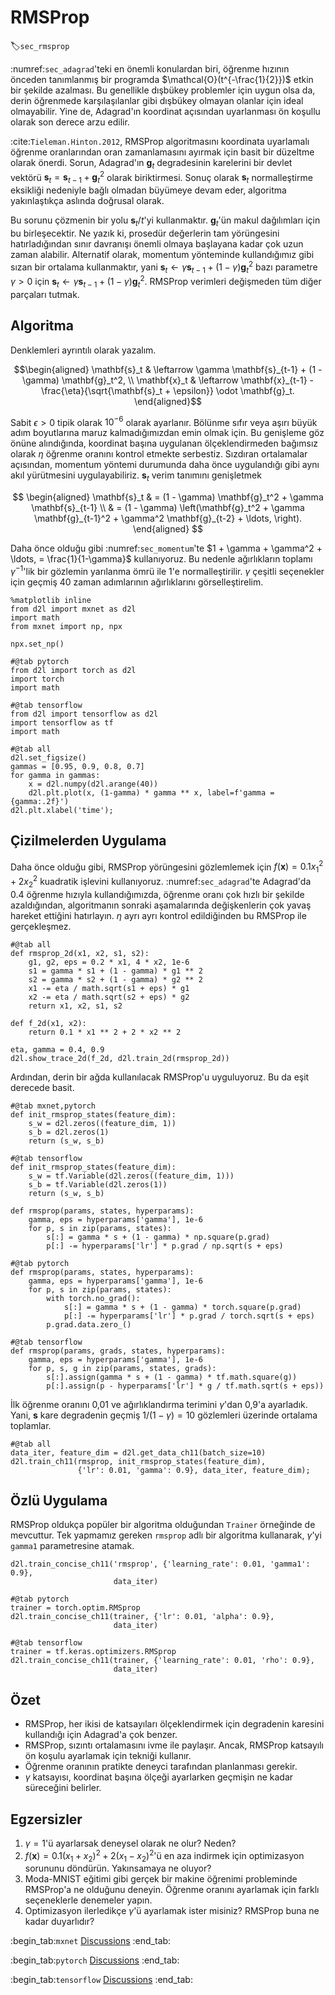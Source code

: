 # RMSProp
:label:`sec_rmsprop`

:numref:`sec_adagrad`'teki en önemli konulardan biri, öğrenme hızının önceden tanımlanmış bir programda $\mathcal{O}(t^{-\frac{1}{2}})$ etkin bir şekilde azalması. Bu genellikle dışbükey problemler için uygun olsa da, derin öğrenmede karşılaşılanlar gibi dışbükey olmayan olanlar için ideal olmayabilir. Yine de, Adagrad'ın koordinat açısından uyarlanması ön koşullu olarak son derece arzu edilir. 

:cite:`Tieleman.Hinton.2012`, RMSProp algoritmasını koordinata uyarlamalı öğrenme oranlarından oran zamanlamasını ayırmak için basit bir düzeltme olarak önerdi. Sorun, Adagrad'ın $\mathbf{g}_t$ degradesinin karelerini bir devlet vektörü $\mathbf{s}_t = \mathbf{s}_{t-1} + \mathbf{g}_t^2$ olarak biriktirmesi. Sonuç olarak $\mathbf{s}_t$ normalleştirme eksikliği nedeniyle bağlı olmadan büyümeye devam eder, algoritma yakınlaştıkça aslında doğrusal olarak. 

Bu sorunu çözmenin bir yolu $\mathbf{s}_t / t$'yi kullanmaktır. $\mathbf{g}_t$'ün makul dağılımları için bu birleşecektir. Ne yazık ki, prosedür değerlerin tam yörüngesini hatırladığından sınır davranışı önemli olmaya başlayana kadar çok uzun zaman alabilir. Alternatif olarak, momentum yönteminde kullandığımız gibi sızan bir ortalama kullanmaktır, yani $\mathbf{s}_t \leftarrow \gamma \mathbf{s}_{t-1} + (1-\gamma) \mathbf{g}_t^2$ bazı parametre $\gamma > 0$ için $\mathbf{s}_t \leftarrow \gamma \mathbf{s}_{t-1} + (1-\gamma) \mathbf{g}_t^2$. RMSProp verimleri değişmeden tüm diğer parçaları tutmak. 

## Algoritma

Denklemleri ayrıntılı olarak yazalım. 

$$\begin{aligned}
    \mathbf{s}_t & \leftarrow \gamma \mathbf{s}_{t-1} + (1 - \gamma) \mathbf{g}_t^2, \\
    \mathbf{x}_t & \leftarrow \mathbf{x}_{t-1} - \frac{\eta}{\sqrt{\mathbf{s}_t + \epsilon}} \odot \mathbf{g}_t.
\end{aligned}$$

Sabit $\epsilon > 0$ tipik olarak $10^{-6}$ olarak ayarlanır. Bölünme sıfır veya aşırı büyük adım boyutlarına maruz kalmadığımızdan emin olmak için. Bu genişleme göz önüne alındığında, koordinat başına uygulanan ölçeklendirmeden bağımsız olarak $\eta$ öğrenme oranını kontrol etmekte serbestiz. Sızdıran ortalamalar açısından, momentum yöntemi durumunda daha önce uygulandığı gibi aynı akıl yürütmesini uygulayabiliriz. $\mathbf{s}_t$ verim tanımını genişletmek 

$$
\begin{aligned}
\mathbf{s}_t & = (1 - \gamma) \mathbf{g}_t^2 + \gamma \mathbf{s}_{t-1} \\
& = (1 - \gamma) \left(\mathbf{g}_t^2 + \gamma \mathbf{g}_{t-1}^2 + \gamma^2 \mathbf{g}_{t-2} + \ldots, \right).
\end{aligned}
$$

Daha önce olduğu gibi :numref:`sec_momentum`'te $1 + \gamma + \gamma^2 + \ldots, = \frac{1}{1-\gamma}$ kullanıyoruz. Bu nedenle ağırlıkların toplamı $\gamma^{-1}$'lik bir gözlemin yarılanma ömrü ile $1$'e normalleştirilir. $\gamma$ çeşitli seçenekler için geçmiş 40 zaman adımlarının ağırlıklarını görselleştirelim.

```{.python .input}
%matplotlib inline
from d2l import mxnet as d2l
import math
from mxnet import np, npx

npx.set_np()
```

```{.python .input}
#@tab pytorch
from d2l import torch as d2l
import torch
import math
```

```{.python .input}
#@tab tensorflow
from d2l import tensorflow as d2l
import tensorflow as tf
import math
```

```{.python .input}
#@tab all
d2l.set_figsize()
gammas = [0.95, 0.9, 0.8, 0.7]
for gamma in gammas:
    x = d2l.numpy(d2l.arange(40))
    d2l.plt.plot(x, (1-gamma) * gamma ** x, label=f'gamma = {gamma:.2f}')
d2l.plt.xlabel('time');
```

## Çizilmelerden Uygulama

Daha önce olduğu gibi, RMSProp yörüngesini gözlemlemek için $f(\mathbf{x})=0.1x_1^2+2x_2^2$ kuadratik işlevini kullanıyoruz. :numref:`sec_adagrad`'te Adagrad'da 0.4 öğrenme hızıyla kullandığımızda, öğrenme oranı çok hızlı bir şekilde azaldığından, algoritmanın sonraki aşamalarında değişkenlerin çok yavaş hareket ettiğini hatırlayın. $\eta$ ayrı ayrı kontrol edildiğinden bu RMSProp ile gerçekleşmez.

```{.python .input}
#@tab all
def rmsprop_2d(x1, x2, s1, s2):
    g1, g2, eps = 0.2 * x1, 4 * x2, 1e-6
    s1 = gamma * s1 + (1 - gamma) * g1 ** 2
    s2 = gamma * s2 + (1 - gamma) * g2 ** 2
    x1 -= eta / math.sqrt(s1 + eps) * g1
    x2 -= eta / math.sqrt(s2 + eps) * g2
    return x1, x2, s1, s2

def f_2d(x1, x2):
    return 0.1 * x1 ** 2 + 2 * x2 ** 2

eta, gamma = 0.4, 0.9
d2l.show_trace_2d(f_2d, d2l.train_2d(rmsprop_2d))
```

Ardından, derin bir ağda kullanılacak RMSProp'u uyguluyoruz. Bu da eşit derecede basit.

```{.python .input}
#@tab mxnet,pytorch
def init_rmsprop_states(feature_dim):
    s_w = d2l.zeros((feature_dim, 1))
    s_b = d2l.zeros(1)
    return (s_w, s_b)
```

```{.python .input}
#@tab tensorflow
def init_rmsprop_states(feature_dim):
    s_w = tf.Variable(d2l.zeros((feature_dim, 1)))
    s_b = tf.Variable(d2l.zeros(1))
    return (s_w, s_b)
```

```{.python .input}
def rmsprop(params, states, hyperparams):
    gamma, eps = hyperparams['gamma'], 1e-6
    for p, s in zip(params, states):
        s[:] = gamma * s + (1 - gamma) * np.square(p.grad)
        p[:] -= hyperparams['lr'] * p.grad / np.sqrt(s + eps)
```

```{.python .input}
#@tab pytorch
def rmsprop(params, states, hyperparams):
    gamma, eps = hyperparams['gamma'], 1e-6
    for p, s in zip(params, states):
        with torch.no_grad():
            s[:] = gamma * s + (1 - gamma) * torch.square(p.grad)
            p[:] -= hyperparams['lr'] * p.grad / torch.sqrt(s + eps)
        p.grad.data.zero_()
```

```{.python .input}
#@tab tensorflow
def rmsprop(params, grads, states, hyperparams):
    gamma, eps = hyperparams['gamma'], 1e-6
    for p, s, g in zip(params, states, grads):
        s[:].assign(gamma * s + (1 - gamma) * tf.math.square(g))
        p[:].assign(p - hyperparams['lr'] * g / tf.math.sqrt(s + eps))
```

İlk öğrenme oranını 0,01 ve ağırlıklandırma terimini $\gamma$'dan 0,9'a ayarladık. Yani, $\mathbf{s}$ kare degradenin geçmiş $1/(1-\gamma) = 10$ gözlemleri üzerinde ortalama toplamlar.

```{.python .input}
#@tab all
data_iter, feature_dim = d2l.get_data_ch11(batch_size=10)
d2l.train_ch11(rmsprop, init_rmsprop_states(feature_dim),
               {'lr': 0.01, 'gamma': 0.9}, data_iter, feature_dim);
```

## Özlü Uygulama

RMSProp oldukça popüler bir algoritma olduğundan `Trainer` örneğinde de mevcuttur. Tek yapmamız gereken `rmsprop` adlı bir algoritma kullanarak, $\gamma$'yi `gamma1` parametresine atamak.

```{.python .input}
d2l.train_concise_ch11('rmsprop', {'learning_rate': 0.01, 'gamma1': 0.9},
                       data_iter)
```

```{.python .input}
#@tab pytorch
trainer = torch.optim.RMSprop
d2l.train_concise_ch11(trainer, {'lr': 0.01, 'alpha': 0.9},
                       data_iter)
```

```{.python .input}
#@tab tensorflow
trainer = tf.keras.optimizers.RMSprop
d2l.train_concise_ch11(trainer, {'learning_rate': 0.01, 'rho': 0.9},
                       data_iter)
```

## Özet

* RMSProp, her ikisi de katsayıları ölçeklendirmek için degradenin karesini kullandığı için Adagrad'a çok benzer.
* RMSProp, sızıntı ortalamasını ivme ile paylaşır. Ancak, RMSProp katsayılı ön koşulu ayarlamak için tekniği kullanır.
* Öğrenme oranının pratikte deneyci tarafından planlanması gerekir.
* $\gamma$ katsayısı, koordinat başına ölçeği ayarlarken geçmişin ne kadar süreceğini belirler.

## Egzersizler

1. $\gamma = 1$'ü ayarlarsak deneysel olarak ne olur? Neden?
1. $f(\mathbf{x}) = 0.1 (x_1 + x_2)^2 + 2 (x_1 - x_2)^2$'ü en aza indirmek için optimizasyon sorununu döndürün. Yakınsamaya ne oluyor?
1. Moda-MNIST eğitimi gibi gerçek bir makine öğrenimi probleminde RMSProp'a ne olduğunu deneyin. Öğrenme oranını ayarlamak için farklı seçeneklerle denemeler yapın.
1. Optimizasyon ilerledikçe $\gamma$'ü ayarlamak ister misiniz? RMSProp buna ne kadar duyarlıdır?

:begin_tab:`mxnet`
[Discussions](https://discuss.d2l.ai/t/356)
:end_tab:

:begin_tab:`pytorch`
[Discussions](https://discuss.d2l.ai/t/1074)
:end_tab:

:begin_tab:`tensorflow`
[Discussions](https://discuss.d2l.ai/t/1075)
:end_tab:
